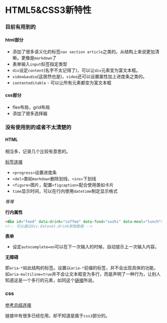 # HTML5&CSS3新特性

### 目前有用到的

#### html部分

* 添加了很多语义化的标签`nav section article`之类的。从结构上来说更加清晰。更像是`markdown`了
* 表单输入`input`标签指定类型
* `div`设定`content`(名字不太记得了)，可以让`div`元素变为富文本框。
* `video&audio`(这居然也是)，`video`还可以设置属性加上进度条之类的。
* `contenteditable` - 可以让所有元素都变为富文本框

#### css部分

* flex布局，grid布局
* 添加了很多选择器

### 没有使用到的或者不太清楚的

#### HTML

相当多，记录几个比较有意思的。

[标签连接](https://segmentfault.com/a/1190000010504564)

* `<progress>`设置进度条
* `<del>`类如`markdown`删除划线，`<ins>`下划线
* `<figure>`图片，配置`<figcaption>`配合使用类如卡片
* `time`显示时间，可以在行内使用`datetime`制定显示格式

*等等*

**行内属性**

```html
<div id="food" data-drink="coffee" data-food="sushi" data-meal="lunch">¥20.12</div>
<!-- 可以通过div.dataset.drink获取数据 -->
```

**表单**

* 设定`autocomplete=on`可以在下一次输入的时候，自动提示上一次输入内容。

**无障碍**

即`aria-*`如此结构的标签。设置以`aria-*`前缀的标签，并不会出现具体的功能，如`aria-multiline=true`并不会让文本框变为多行，而是声明了一种行为，让别人知道这是一个多行的元素，如同这个[链接](https://stackoverflow.com/questions/24865098/aria-multiline-purpose?utm_medium=organic&utm_source=google_rich_qa&utm_campaign=google_rich_qa)所说。

### css

[参考总结连接](https://segmentfault.com/a/1190000010780991)

链接中有很多已经在用，却不知道是属于`css3`部分的。


